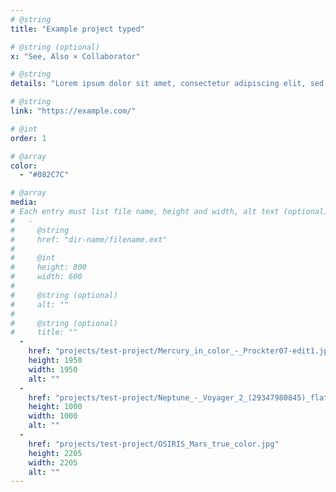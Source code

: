 ```yaml
---
# @string
title: "Example project typed"

# @string (optional)
x: "See, Also × Collaborator"

# @string
details: "Lorem ipsum dolor sit amet, consectetur adipiscing elit, sed do eiusmod tempor incididunt ut labore et dolore magna aliqua."

# @string
link: "https://example.com/"

# @int
order: 1

# @array
color: 
  - "#082C7C"

# @array
media: 
# Each entry must list file name, height and width, alt text (optional)
#   -
#     @string
#     href: "dir-name/filename.ext"
#
#     @int
#     height: 800
#     width: 600
#
#     @string (optional)
#     alt: ""
#
#     @string (optional)
#     title: ""
  -
    href: "projects/test-project/Mercury_in_color_-_Prockter07-edit1.jpg"
    height: 1950
    width: 1950
    alt: ""
  - 
    href: "projects/test-project/Neptune_-_Voyager_2_(29347980845)_flatten_crop.jpg"
    height: 1000
    width: 1000
    alt: ""
  - 
    href: "projects/test-project/OSIRIS_Mars_true_color.jpg"
    height: 2205
    width: 2205
    alt: ""
---
```

